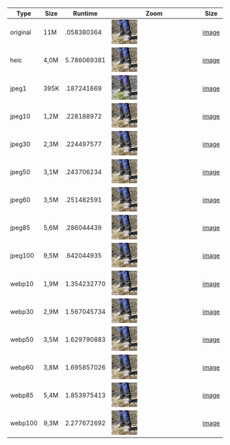 

<style>
img {
  height: 30%;
  width: 30%;
}
</style>

| Type     | Size    | Runtime | Zoom    |Size     |
| -------- | ------- | ------- | ------- | ------- |
| original | 11M | .058380364 | ![image](out/mini_webp_original_IMG_20200315_125023.jpg) |  [image](out/original_IMG_20200315_125023.jpg) | 
| heic | 4,0M | 5.786069381 | ![image](out/mini_heic_IMG_20200315_125023.jpg.png) |  [image](out/IMG_20200315_125023.jpg.heic) | 
| jpeg1 | 395K | .187241669 | ![image](out/mini_jpeg1_IMG_20200315_125023.jpg.png) |  [image](out/1_IMG_20200315_125023.jpg) | 
| jpeg10 | 1,2M | .228188972 | ![image](out/mini_jpeg10_IMG_20200315_125023.jpg.png) |  [image](out/10_IMG_20200315_125023.jpg) | 
| jpeg30 | 2,3M | .224497577 | ![image](out/mini_jpeg30_IMG_20200315_125023.jpg.png) |  [image](out/30_IMG_20200315_125023.jpg) | 
| jpeg50 | 3,1M | .243706234 | ![image](out/mini_jpeg50_IMG_20200315_125023.jpg.png) |  [image](out/50_IMG_20200315_125023.jpg) | 
| jpeg60 | 3,5M | .251482591 | ![image](out/mini_jpeg60_IMG_20200315_125023.jpg.png) |  [image](out/60_IMG_20200315_125023.jpg) | 
| jpeg85 | 5,6M | .286044439 | ![image](out/mini_jpeg85_IMG_20200315_125023.jpg.png) |  [image](out/85_IMG_20200315_125023.jpg) | 
| jpeg100 | 9,5M | .642044935 | ![image](out/mini_jpeg100_IMG_20200315_125023.jpg.png) |  [image](out/100_IMG_20200315_125023.jpg) | 
| webp10 | 1,9M | 1.354232770 | ![image](out/mini_webp10_IMG_20200315_125023.jpg) |  [image](out/10_IMG_20200315_125023.jpg.webp) | 
| webp30 | 2,9M | 1.567045734 | ![image](out/mini_webp30_IMG_20200315_125023.jpg) |  [image](out/30_IMG_20200315_125023.jpg.webp) | 
| webp50 | 3,5M | 1.629790883 | ![image](out/mini_webp50_IMG_20200315_125023.jpg) |  [image](out/50_IMG_20200315_125023.jpg.webp) | 
| webp60 | 3,8M | 1.695857026 | ![image](out/mini_webp60_IMG_20200315_125023.jpg) |  [image](out/60_IMG_20200315_125023.jpg.webp) | 
| webp85 | 5,4M | 1.853975413 | ![image](out/mini_webp85_IMG_20200315_125023.jpg) |  [image](out/85_IMG_20200315_125023.jpg.webp) | 
| webp100 | 9,3M | 2.277672692 | ![image](out/mini_webp100_IMG_20200315_125023.jpg) |  [image](out/100_IMG_20200315_125023.jpg.webp) | 
